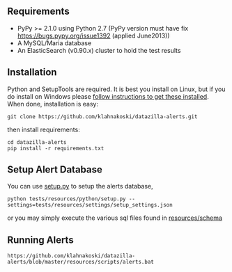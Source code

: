 

Requirements
------------

  * PyPy >= 2.1.0 using Python 2.7  (PyPy version must have fix https://bugs.pypy.org/issue1392 (applied June2013))
  * A MySQL/Maria database
  * An ElasticSearch (v0.90.x) cluster to hold the test results

Installation
------------

Python and SetupTools are required.  It is best you install on Linux, but if you do install on Windows please [follow instructions to get these installed](https://github.com/klahnakoski/pyLibrary#windows-7-install-instructions-for-python).  When done, installation is easy:

    git clone https://github.com/klahnakoski/datazilla-alerts.git

then install requirements:

    cd datazilla-alerts
    pip install -r requirements.txt

Setup Alert Database
--------------------

You can use [setup.py](tests/resources/python/setup.py) to setup the alerts database,

    python tests/resources/python/setup.py --settings=tests/resources/settings/setup_settings.json

or you may simply execute the various sql files found in [resources/schema](resources/schema)


Running Alerts
--------------

	https://github.com/klahnakoski/datazilla-alerts/blob/master/resources/scripts/alerts.bat

